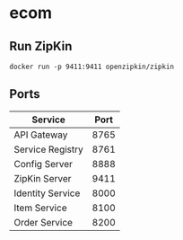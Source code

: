 # ecom

## Run ZipKin 
```
docker run -p 9411:9411 openzipkin/zipkin
```
## Ports
| Service          | Port |
|------------------|------|
| API Gateway      | 8765 |
| Service Registry | 8761 |
| Config Server    | 8888 |
| ZipKin Server    | 9411 |
| Identity Service | 8000 |
| Item Service     | 8100 |
| Order Service    | 8200 |
